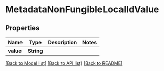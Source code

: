 # MetadataNonFungibleLocalIdValue

## Properties

Name | Type | Description | Notes
------------ | ------------- | ------------- | -------------
**value** | **String** |  | 

[[Back to Model list]](../README.md#documentation-for-models) [[Back to API list]](../README.md#documentation-for-api-endpoints) [[Back to README]](../README.md)


